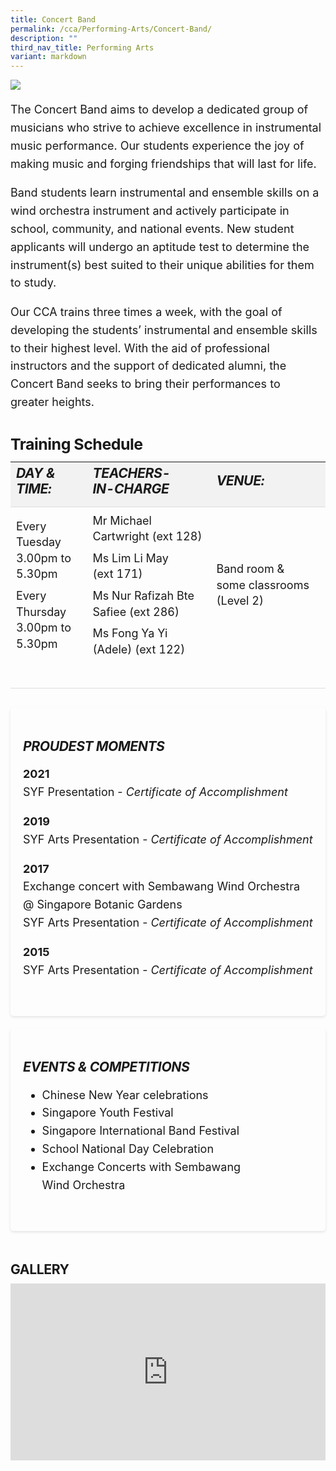 ```yaml
---
title: Concert Band
permalink: /cca/Performing-Arts/Concert-Band/
description: ""
third_nav_title: Performing Arts
variant: markdown
---
```

<div class="yck-component">
<img src="https://staging-lite.d3o5f2eggdqz6.amplifyapp.com/images/Our%20Curriculum/Non%20Academic%20Programmes/CoCurricular%20Activities/Performing%20Arts/Band.jpg">

<p>The Concert Band aims to develop a dedicated group of musicians who strive to achieve excellence in instrumental music performance. Our students experience the joy of making music and forging friendships that will last for life.</p> 
<p>Band students learn instrumental and ensemble skills on a wind orchestra instrument and actively participate in school, community, and national events. New student applicants will undergo an aptitude test to determine the instrument(s) best suited to their unique abilities for them to study.</p> 
<p>Our CCA trains three times a week, with the goal of developing the students’ instrumental and ensemble skills to their highest level. With the aid of professional instructors and the support of dedicated alumni, the Concert Band seeks to bring their performances to greater heights.</p>
	
</div>

<div class="yck-component">
	<h3 class="yck-h4">Training Schedule</h3>
<table class="yck-table">
            <thead>
                <tr>
                    <th class="yck-th"><h5 class="yck-h5">DAY &amp; TIME:</h5></th>
                    <th class="yck-th"><h5 class="yck-h5">TEACHERS-IN-CHARGE</h5></th>
                     <th class="yck-th"><h5 class="yck-h5">VENUE:</h5></th>
                </tr>
            </thead>
            <tbody>
                <tr>
									<td class="yck-td"><p>Every Tuesday<br>3.00pm to 5.30pm</p>
									<p>Every Thursday<br>3.00pm to 5.30pm</p></td>
                    <td class="yck-td"><p>
											Mr Michael Cartwright (ext 128)</p>
                       <p>Ms Lim Li May (ext 171)</p>
                        <p>Ms Nur Rafizah Bte Safiee (ext 286)</p>
                        <p>Ms Fong Ya Yi (Adele) (ext 122)</p>
                    </td>
									<td class="yck-td"><p>Band room &amp; some classrooms (Level 2)</p></td>
                </tr>
            </tbody>
        </table>
</div>

<div class="yck-component">
	<div class="col-container">
		<div class="column">
			<h5>Proudest Moments</h5>
			<p> <b>2021</b><br>SYF Presentation - <em>Certificate of Accomplishment</em></p> 
	<p><b>2019</b><br>SYF Arts Presentation - <em>Certificate of Accomplishment</em></p> 
	
<p><b>2017</b><br>  
Exchange concert with Sembawang Wind Orchestra @ Singapore Botanic Gardens<br>  
SYF Arts Presentation - <em>Certificate of Accomplishment</em></p> 
 
<p><b>2015</b><br>  
SYF Arts Presentation - <em>Certificate of Accomplishment</em></p> 
		</div>
		<div class="column">
			<h5>Events &amp; Competitions</h5>
			<ul>
				<li>Chinese New Year celebrations</li>  
				<li>Singapore Youth Festival</li>
				<li>Singapore International Band Festival</li>
				<li>School National Day Celebration</li>
				<li>Exchange Concerts with Sembawang Wind Orchestra</li>
			</ul>
		</div>
	</div>
	
</div>


<div class="yck-component">
	<h4 class="yck-h5">Gallery</h4>
	<div class="video-container">
<iframe allowfullscreen="true" width="100%" frameborder="0" src="https://docs.google.com/presentation/d/e/2PACX-1vQEFS0lTPV_Xp8eKt4tGkoYY6QEhQp22QSGOiozcqiekV-ZlfQx9dh64lmT8ljBNw/embed?start=true&amp;loop=true&amp;delayms=15000"></iframe>
	</div>
</div>

<style>
	
:root {
    --yck-text-line-height: 1.6em;
    --yck-heading-line-height: 1.2em;
    --yck-heading-letter-spacing: -0.02em;
    --yck-spacing-unit: 1em;

    --yck-step--2: clamp(0.7813rem, 0.9263rem + -0.1872vw, 0.8889rem);
    --yck-step--1: clamp(0.9375rem, 1.0217rem + -0.1087vw, 1rem);
    --yck-step-0: clamp(1.125rem, 1.125rem + 0vw, 1.125rem);
    --yck-step-1: clamp(1.2656rem, 1.2363rem + 0.1467vw, 1.35rem);
    --yck-step-2: clamp(1.4238rem, 1.3556rem + 0.3412vw, 1.62rem);
    --yck-step-3: clamp(1.6018rem, 1.4828rem + 0.5951vw, 1.944rem);
    --yck-step-4: clamp(1.802rem, 1.6174rem + 0.9231vw, 2.3328rem);
    --yck-step-5: clamp(2.0273rem, 1.7587rem + 1.3427vw, 2.7994rem);

    --yck-space-s-xl: clamp(0.75rem, 0.7337rem + 1.9565vw, 2.7994rem);
}


.yck-component {
    line-height: var(--yck-text-line-height);
    letter-spacing: normal;
    font-size: var(--yck-step-0);
	 margin-bottom: var(--yck-spacing-unit);
}

.yck-component h1,
.yck-component h2,
.yck-component h3,
.yck-component h4,
.yck-component h5,
.yck-component h6,
.yck-component p {
    overflow-wrap: break-word;
}

.yck-component h1,
.yck-component h2,
.yck-component h3,
.yck-component h4,
.yck-component h5,
.yck-component h6 {
    text-wrap: balance;
}

.yck-component p,
.yck-component ol,
.yck-component ul {
    text-wrap: pretty;
    margin-bottom: var(--yck-spacing-unit);
}

.yck-component p:last-child,
.yck-component li:last-child {
    margin-bottom: calc(var(--yck-space-s-xl)*1.25);
}
	
.yck-component .yck-h1,
.yck-component h1 {
    font-size: var(--yck-step-5);
    margin-bottom: var(--yck-space-s-xl);
    line-height: var(--yck-heading-line-height);
    letter-spacing: var(--yck-heading-letter-spacing);
}

.yck-component .yck-h2,
.yck-component h2 {
    font-size: var(--yck-step-4);
    margin-bottom: calc(var(--yck-space-s-xl) * 0.8);
    line-height: var(--yck-heading-line-height);
    letter-spacing: var(--yck-heading-letter-spacing);
}

.yck-component .yck-h3,
.yck-component h3 {
    font-size: var(--yck-step-3);
    margin-bottom: calc(var(--yck-space-s-xl) * 0.6);
    line-height: var(--yck-heading-line-height);
    letter-spacing: var(--yck-heading-letter-spacing);
}

.yck-component .yck-h4,
.yck-component h4 {
    font-size: var(--yck-step-2);
    margin-bottom: calc(var(--yck-space-s-xl) * 0.4);
    text-transform: capitalize;
    line-height: var(--yck-heading-line-height);
    letter-spacing: var(--yck-heading-letter-spacing);
}

.yck-component .yck-h5,
.yck-component h5 {
    font-size: var(--yck-step-1);
    margin-bottom: calc(var(--yck-space-s-xl) * 0.3);
    text-transform: uppercase;
    line-height: var(--yck-heading-line-height);
    letter-spacing: var(--yck-heading-letter-spacing);
}

.yck-component .yck-h6,
.yck-component h6 {
    font-size: var(--yck-step-0);
    margin-bottom: calc(var(--yck-spacing-unit) * 0.2);
    text-transform: uppercase;
    line-height: var(--yck-heading-line-height);
    letter-spacing: var(--yck-heading-letter-spacing);
}
	
.yck-component .yck-table {
    border-collapse: collapse;
    max-width: 100%;
    margin-top: 0.5em;
    margin-bottom: var(--yck-space-s-xl);
    font-size: var(--yck-step-0);
}

.yck-component .yck-th {
    background-color: #f2f2f2;
    text-align: left;
    border-bottom: 1px solid #ddd;
    text-transform: uppercase;
}

.yck-component .yck-th h4,
.yck-component .yck-th h5,
.yck-component .yck-th h6 {
    margin: 0 0 0.5em;
}

.yck-component .yck-td {
    border-bottom: 1px solid #ddd;
    max-width: 320px;
    word-wrap: break-word;
    padding-top: 0.5em;
    padding-bottom: 0.5em;
  }

.yck-component .yck-table tbody .yck-td p {
    margin-block: 0;
	  line-height: 1.6rem;
    padding-bottom: 0.5em;
}
    
 .yck-component .yck-table tbody .yck-td p:last-child {
     margin-bottom: var(--yck-space-s-xl);
 }
	
.yck-component .col-container {
	width: 100%;
	max-width: 1200px;
	margin: 0 auto;

	/* CSS Multi-column Layout properties */
	column-count: 2;
	column-width: 400px;
	column-gap: 20px;
}

.yck-component .column {
	break-inside: avoid; /* Prevents content from breaking across columns */
	page-break-inside: avoid; /* For older browsers */
	padding: 20px;
	margin-bottom: 20px;
	border-radius: 5px;
	box-shadow: 0 2px 4px rgba(0, 0, 0, 0.1);
}

	/** Responsive Video container **/
.yck-component  .video-container {
        position: relative;
        width: 100%;
        padding-bottom: 56.25%; /* 16:9 aspect ratio */
        height: 0;
        overflow: hidden;
    }
.yck-component .video-container iframe {
        position: absolute;
        top: 0;
        left: 0;
        width: 100%;
        height: 100%;
    }
	
.image-gallery {
    display: grid;
    grid-template-columns: repeat(auto-fill, minmax(200px, 1fr)); /* Flexible columns with a minimum of 200px */
    gap: 10px; /* Space between grid items */
    justify-items: center; /* Center the images within their grid cells */
}

.image-gallery img {
    width: 100%; /* Ensure the images take up the full width of their grid cell */
    height: auto; /* Maintain aspect ratio */
    border-radius: 5px; /* Optional: Add rounded corners */
    box-shadow: 0 2px 5px rgba(0, 0, 0, 0.1); /* Optional: Add subtle shadow */
    object-fit: cover; /* Ensures images fit nicely */
}
	
</style>